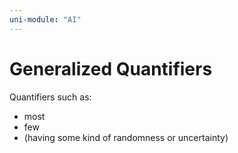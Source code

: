 ```yaml
---
uni-module: "AI"
---
```


# Generalized Quantifiers

Quantifiers such as:

- most
- few
- (having some kind of randomness or uncertainty)
